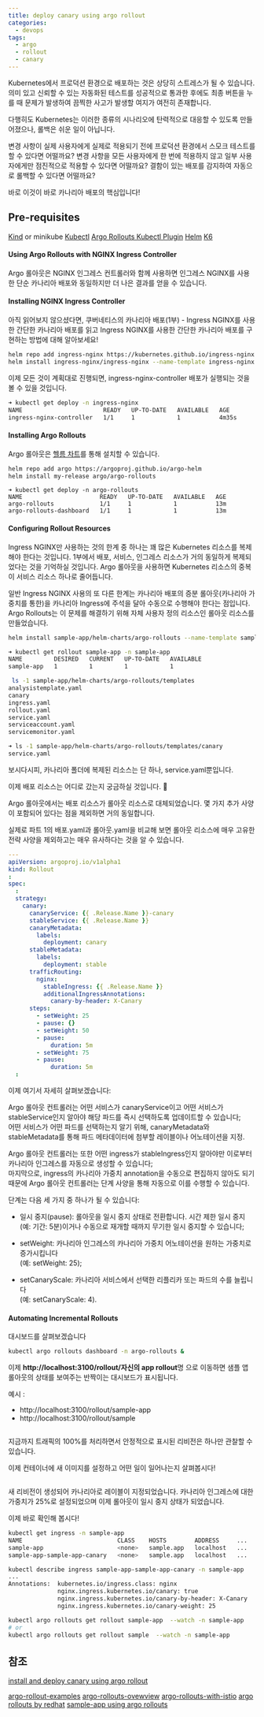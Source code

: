 ```yaml
---
title: deploy canary using argo rollout
categories:
  - devops 
tags:
  - argo
  - rollout
  - canary
---
```


Kubernetes에서 프로덕션 환경으로 배포하는 것은 상당히 스트레스가 될 수 있습니다. 의미 있고 신뢰할 수 있는 자동화된 테스트를 성공적으로 통과한 후에도 최종 버튼을 누를 때 문제가 발생하여 끔찍한 사고가 발생할 여지가 여전히 존재합니다.

다행히도 Kubernetes는 이러한 종류의 시나리오에 탄력적으로 대응할 수 있도록 만들어졌으나, 롤백은 쉬운 일이 아닙니다. 

변경 사항이 실제 사용자에게 실제로 적용되기 전에 프로덕션 환경에서 스모크 테스트를 할 수 있다면 어떨까요?  변경 사항을 모든 사용자에게 한 번에 적용하지 않고 일부 사용자에게만 점진적으로 적용할 수 있다면 어떨까요?  결함이 있는 배포를 감지하여 자동으로 롤백할 수 있다면 어떨까요?

바로 이것이 바로 카나리아 배포의 핵심입니다!


## Pre-requisites

[Kind](https://kind.sigs.k8s.io/docs/user/quick-start/#installation) or minikube
[Kubectl](https://kubernetes.io/docs/tasks/tools/)
[Argo Rollouts Kubectl Plugin](https://argoproj.github.io/argo-rollouts/installation/#kubectl-plugin-installation)
[Helm](https://helm.sh/docs/intro/install/)
[K6](https://k6.io/docs/getting-started/installation/)



#### Using Argo Rollouts with NGINX Ingress Controller

Argo 롤아웃은 NGINX 인그레스 컨트롤러와 함께 사용하면 인그레스 NGINX를 사용한 단순 카나리아 배포와 동일하지만 더 나은 결과를 얻을 수 있습니다.

#### Installing NGINX Ingress Controller

아직 읽어보지 않으셨다면, 쿠버네티스의 카나리아 배포(1부) -
 Ingress NGINX를 사용한 간단한 카나리아 배포를 읽고 Ingress NGINX를 사용한 간단한 카나리아 배포를 구현하는 방법에 대해 알아보세요!  

```bash
helm repo add ingress-nginx https://kubernetes.github.io/ingress-nginx
helm install ingress-nginx/ingress-nginx --name-template ingress-nginx --create-namespace -n ingress-nginx --values kind/ingress-nginx-values.yaml --version 4.8.3 --wait
```
이제 모든 것이 계획대로 진행되면, ingress-nginx-controller 배포가 실행되는 것을 볼 수 있을 것입니다.

```bash
➜ kubectl get deploy -n ingress-nginx
NAME                       READY   UP-TO-DATE   AVAILABLE   AGE
ingress-nginx-controller   1/1     1            1           4m35s
```

#### Installing Argo Rollouts
Argo 롤아웃은 [헬름 차트](https://github.com/argoproj/argo-helm/tree/master/charts/argo-rollouts)를 통해 설치할 수 있습니다.
```bash
helm repo add argo https://argoproj.github.io/argo-helm
helm install my-release argo/argo-rollouts
```

```
➜ kubectl get deploy -n argo-rollouts
NAME                      READY   UP-TO-DATE   AVAILABLE   AGE
argo-rollouts             1/1     1            1           13m
argo-rollouts-dashboard   1/1     1            1           13m
```

#### Configuring Rollout Resources
Ingress NGINX만 사용하는 것의 한계 중 하나는 꽤 많은 Kubernetes 리소스를 복제해야 한다는 것입니다. 1부에서 배포, 서비스, 인그레스 리소스가 거의 동일하게 복제되었다는 것을 기억하실 것입니다.
Argo 롤아웃을 사용하면 Kubernetes 리소스의 중복이 서비스 리소스 하나로 줄어듭니다.

일반 Ingress NGINX 사용의 또 다른 한계는 카나리아 배포의 증분 롤아웃(카나리아 가중치를 통한)을 카나리아 Ingress에 주석을 달아 수동으로 수행해야 한다는 점입니다.
Argo Rollouts는 이 문제를 해결하기 위해 자체 사용자 정의 리소스인 롤아웃 리소스를 만들었습니다.

```bash
helm install sample-app/helm-charts/argo-rollouts --name-template sample-app --create-namespace -n sample-app --wait
```

```bash
➜ kubectl get rollout sample-app -n sample-app
NAME         DESIRED   CURRENT   UP-TO-DATE   AVAILABLE
sample-app   1         1         1            1
```

```bash
 ls -1 sample-app/helm-charts/argo-rollouts/templates
analysistemplate.yaml
canary
ingress.yaml
rollout.yaml
service.yaml
serviceaccount.yaml
servicemonitor.yaml
```

```bash
➜ ls -1 sample-app/helm-charts/argo-rollouts/templates/canary
service.yaml
```


보시다시피, 카나리아 폴더에 복제된 리소스는 단 하나, service.yaml뿐입니다.

이제 배포 리소스는 어디로 갔는지 궁금하실 것입니다. 🤔

Argo 롤아웃에서는 배포 리소스가 롤아웃 리소스로 대체되었습니다. 몇 가지 추가 사양이 포함되어 있다는 점을 제외하면 거의 동일합니다.

실제로 파트 1의 배포.yaml과 롤아웃.yaml을 비교해 보면 롤아웃 리소스에 매우 고유한 전략 사양을 제외하고는 매우 유사하다는 것을 알 수 있습니다.

```yaml
---
apiVersion: argoproj.io/v1alpha1
kind: Rollout
:
spec:
  :
  strategy:
    canary:
      canaryService: {{ .Release.Name }}-canary
      stableService: {{ .Release.Name }}
      canaryMetadata:
        labels:
          deployment: canary
      stableMetadata:
        labels:
          deployment: stable
      trafficRouting:
        nginx:
          stableIngress: {{ .Release.Name }}
          additionalIngressAnnotations:
            canary-by-header: X-Canary
      steps:
        - setWeight: 25
        - pause: {}
        - setWeight: 50
        - pause:
            duration: 5m
        - setWeight: 75
        - pause:
            duration: 5m
  :
  ```

이제 여기서  자세히 살펴보겠습니다:

Argo 롤아웃 컨트롤러는 어떤 서비스가 canaryService이고 어떤 서비스가 stableService인지 알아야 해당 파드를 즉시 선택하도록 업데이트할 수 있습니다;   
어떤 서비스가 어떤 파드를 선택하는지 알기 위해, canaryMetadata와 stableMetadata를 통해 파드 메타데이터에 첨부할 레이블이나 어노테이션을 지정.

Argo 롤아웃 컨트롤러는 또한 어떤 ingress가 stableIngress인지 알아야만 이로부터 카나리아 인그레스를 자동으로 생성할 수 있습니다;  
마지막으로, ingress의 카나리아 가중치 annotation을 수동으로 편집하지 않아도 되기 때문에 Argo 롤아웃 컨트롤러는 단계 사양을 통해 자동으로 이를 수행할 수 있습니다.  

단계는 다음 세 가지 중 하나가 될 수 있습니다:  

- 일시 중지(pause): 롤아웃을 일시 중지 상태로 전환합니다. 
시간 제한 일시 중지(예: 기간: 5분)이거나 수동으로 재개할 때까지 무기한 일시 중지할 수 있습니다;
- setWeight: 카나리아 인그레스의 카나리아 가중치 어노테이션을 원하는 가중치로 증가시킵니다  
  (예: setWeight: 25);  

- setCanaryScale: 카나리아 서비스에서 선택한 리플리카 또는 파드의 수를 늘립니다   
  (예: setCanaryScale: 4).

#### Automating Incremental Rollouts
대시보드를 살펴보겠습니다

```bash
kubectl argo rollouts dashboard -n argo-rollouts &
```

이제 **http://localhost:3100/rollout/자신의 app rollout**명 으로 이동하면 샘플 앱 롤아웃의 상태를 보여주는 반짝이는 대시보드가 표시됩니다.

예시 : 
  - http://localhost:3100/rollout/sample-app   
  - http://localhost:3100/rollout/sample


<figure style="width: 100%" class="align-center">
  <img src="{{ site.url }}{{ site.baseurl }}/assets/images/argo/01-argo-rollout-sample-app.png" alt="">
  <figcaption></figcaption>
</figure>  

지금까지 트래픽의 100%를 처리하면서 안정적으로 표시된 리비전은 하나만 관찰할 수 있습니다.

이제 컨테이너에 새 이미지를 설정하고 어떤 일이 일어나는지 살펴봅시다!  

<figure style="width: 100%" class="align-center">
  <img src="{{ site.url }}{{ site.baseurl }}/assets/images/argo/02-step1-canary.png" alt="">
  <figcaption></figcaption>
</figure>  

새 리비전이 생성되어 카나리아로 레이블이 지정되었습니다. 카나리아 인그레스에 대한 가중치가 25%로 설정되었으며 이제 롤아웃이 일시 중지 상태가 되었습니다.

이제 바로 확인해 봅시다!

```bash
kubectl get ingress -n sample-app
NAME                           CLASS    HOSTS        ADDRESS     ...   
sample-app                     <none>   sample.app   localhost   ...  
sample-app-sample-app-canary   <none>   sample.app   localhost   ...

kubectl describe ingress sample-app-sample-app-canary -n sample-app
...
Annotations:  kubernetes.io/ingress.class: nginx
              nginx.ingress.kubernetes.io/canary: true
              nginx.ingress.kubernetes.io/canary-by-header: X-Canary
              nginx.ingress.kubernetes.io/canary-weight: 25
```

```bash
kubectl argo rollouts get rollout sample-app  --watch -n sample-app
# or
kubectl argo rollouts get rollout sample  --watch -n sample-app
```

## 참조
[install and deploy canary using argo rollout](https://jhandguy.github.io/posts/automated-canary-deployment/)

[argo-rollout-examples](https://github.com/argoproj/rollouts-demo/tree/master/examples)
[argo-rollouts-ovewview](https://argoproj.github.io/argo-rollouts/)
[argo-rollouts-with-istio](https://velog.io/@sawa1989/ArgoRollouts-with-Istio)
[argo rollouts by redhat](https://docs.redhat.com/en/documentation/red_hat_openshift_gitops/1.14/html/argo_rollouts/index)
[sample-app using argo rollouts](https://github.com/jhandguy/canary-deployment.git)